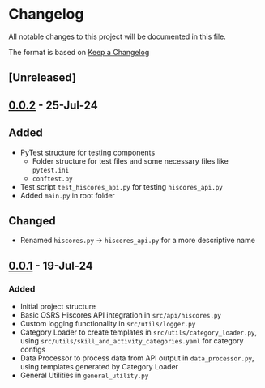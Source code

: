 # Changelog
All notable changes to this project will be documented in this file.

The format is based on [Keep a Changelog](https://keepachangelog.com/en/1.1.0/)

## [Unreleased]

## [0.0.2] - 25-Jul-24

## Added

- PyTest structure for testing components
    - Folder structure for test files and some necessary files like `pytest.ini`
    - `conftest.py`
- Test script `test_hiscores_api.py` for testing `hiscores_api.py`
- Added `main.py` in root folder

## Changed

- Renamed `hiscores.py` -> `hiscores_api.py` for a more descriptive name

## [0.0.1] - 19-Jul-24

### Added

- Initial project structure
- Basic OSRS Hiscores API integration in `src/api/hiscores.py`
- Custom logging functionality in `src/utils/logger.py`
- Category Loader to create templates in `src/utils/category_loader.py`, using `src/utils/skill_and_activity_categories.yaml` for category configs
- Data Processor to process data from API output in `data_processor.py`, using templates generated by Category Loader
- General Utilities in `general_utility.py`

[0.0.2]: https://github.com/Yokamin/osrs-hiscores-analysis/commit/38da6e3
[0.0.1]: https://github.com/Yokamin/osrs-hiscores-analysis/commit/3f99090